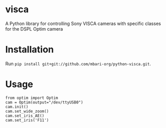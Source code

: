 # visca
A Python library for controlling Sony VISCA cameras with specific classes for the DSPL Optim camera

# Installation

Run `pip install git+git://github.com/mbari-org/python-visca.git`.

# Usage

```
from optim import Optim
cam = Optim(output="/dev/ttyUSB0")
cam.init()
cam.set_wide_zoom()
cam.set_iris_AE()
cam.set_iris('F11')

```

